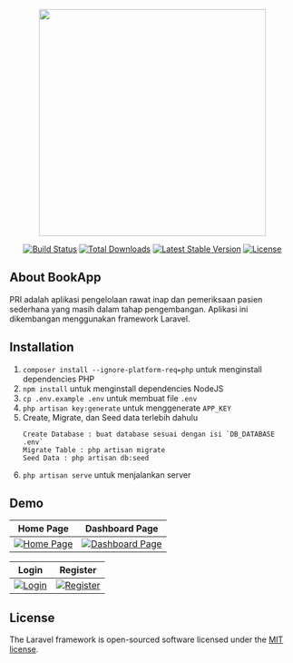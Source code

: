 <p align="center"><a href="https://laravel.com" target="_blank"><img src="https://raw.githubusercontent.com/laravel/art/master/logo-lockup/5%20SVG/2%20CMYK/1%20Full%20Color/laravel-logolockup-cmyk-red.svg" width="400"></a></p>

<p align="center">
<a href="https://travis-ci.org/laravel/framework"><img src="https://travis-ci.org/laravel/framework.svg" alt="Build Status"></a>
<a href="https://packagist.org/packages/laravel/framework"><img src="https://img.shields.io/packagist/dt/laravel/framework" alt="Total Downloads"></a>
<a href="https://packagist.org/packages/laravel/framework"><img src="https://img.shields.io/packagist/v/laravel/framework" alt="Latest Stable Version"></a>
<a href="https://packagist.org/packages/laravel/framework"><img src="https://img.shields.io/packagist/l/laravel/framework" alt="License"></a>
</p>

## About BookApp

PRI adalah aplikasi pengelolaan rawat inap dan pemeriksaan pasien sederhana yang masih dalam tahap pengembangan. Aplikasi ini dikembangan menggunakan framework Laravel.

## Installation

1. `composer install --ignore-platform-req=php` untuk menginstall dependencies PHP
2. `npm install` untuk menginstall dependencies NodeJS
3. `cp .env.example .env` untuk membuat file `.env`
4. `php artisan key:generate` untuk menggenerate `APP_KEY`
5. Create, Migrate, dan Seed data terlebih dahulu<br>
    ```
    Create Database : buat database sesuai dengan isi `DB_DATABASE .env`
    Migrate Table : php artisan migrate
    Seed Data : php artisan db:seed
    ```
6. `php artisan serve` untuk menjalankan server

## Demo
| Home Page | Dashboard Page |
| --- | --- |
[![Home Page](/screens/s1.png)](/screens/s1.png)  | [![Dashboard Page](/screens/s4.png)](/screens/s4.png)

| Login | Register |
| --- | --- |
[![Login](/screens/s2.png)](/screens/s2.png)  | [![Register](/screens/s3.png)](/screens/s3.png)

## License

The Laravel framework is open-sourced software licensed under the [MIT license](https://opensource.org/licenses/MIT).